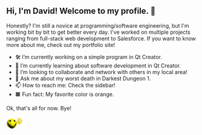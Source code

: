 ## Hi, I'm David! Welcome to my profile. 👋

Honestly? I'm still a novice at programming/software engineering, but I'm working bit by bit to get better every day.
I've worked on multiple projects ranging from full-stack web development to Salesforce. If you want to know more about me, check out my portfolio site!

- 🛠️ I’m currently working on a simple program in Qt Creator.
- 🌱 I’m currently learning about software development in Qt Creator.
- 👯 I’m looking to collaborate and network with others in my local area!
- 💬 Ask me about my worst death in Darkest Dungeon 1.
- 📫 How to reach me: Check the sidebar!
- 🟧 Fun fact: My favorite color is orange.

Ok, that's all for now. Bye!

![bye](./bye.gif)

<!--
**ddhuynh/ddhuynh** is a ✨ _special_ ✨ repository because its `README.md` (this file) appears on your GitHub profile.

Here are some ideas to get you started:

- 🔭 I’m currently working on ...
- 🌱 I’m currently learning ...
- 👯 I’m looking to collaborate on ...
- 🤔 I’m looking for help with ...
- 💬 Ask me about ...
- 📫 How to reach me: ...
- 😄 Pronouns: ...
- ⚡ Fun fact: ...
-->
